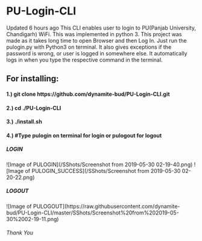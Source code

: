 # PU-Login-CLI
  Updated 6 hours ago This CLI enables user to login to PU(Panjab University, Chandigarh) WiFi. This was implemented in python 3. This project was made as it takes long time to open Browser and then Log In.
Just run the pulogin.py with Python3 on terminal.
It also gives exceptions if the password is wrong, or user is logged in somewhere else.
It automatically logs in when you type the respective command in the terminal.


<h2>For installing:</h2>
<h4>1.) git clone https://github.com/dynamite-bud/PU-Login-CLI.git</h4>
<h4>2.) cd ./PU-Login-CLI</h4>
<h4>3.) ./install.sh</h4>
<h4>4.) #Type pulogin on terminal for login or pulogout for logout</h4>

<h5>LOGIN</h5>
![Image of PULOGIN](/SShots/Screenshot from 2019-05-30 02-19-40.png)
![Image of PULOGIN_SUCCESS](/SShots/Screenshot from 2019-05-30 02-20-22.png)
<h5>LOGOUT</h5>
![Image of PULOGOUT](https://raw.githubusercontent.com/dynamite-bud/PU-Login-CLI/master/SShots/Screenshot%20from%202019-05-30%2002-19-11.png)

<h6>Thank You</h6>
